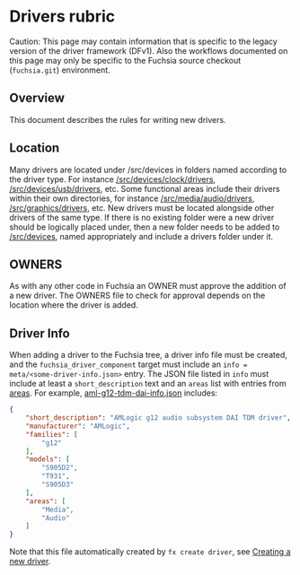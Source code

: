 # Drivers rubric

Caution: This page may contain information that is specific to the legacy
version of the driver framework (DFv1). Also the workflows documented on
this page may only be specific to the Fuchsia source checkout
(`fuchsia.git`) environment.

## Overview

This document describes the rules for writing new drivers.

## Location

Many drivers are located under /src/devices in folders named
according to the driver type. For instance
[/src/devices/clock/drivers](/src/devices/clock/drivers),
[/src/devices/usb/drivers](/src/devices/usb/drivers), etc. Some
functional areas include their drivers within their own directories,
for instance [/src/media/audio/drivers](/src/media/audio/drivers),
[/src/graphics/drivers](/src/graphics/drivers), etc. New drivers must
be located alongside other drivers of the same type. If there is no
existing folder were a new driver should be logically placed under,
then a new folder needs to be added to [/src/devices](/src/devices),
named appropriately and include a drivers folder under it.

## OWNERS

As with any other code in Fuchsia an OWNER must approve the addition
of a new driver. The OWNERS file to check for approval depends on the
location where the driver is added.

## Driver Info

When adding a driver to the Fuchsia tree, a driver info file must be created, and the
`fuchsia_driver_component` target must include an `info = meta/<some-driver-info.json>` entry. The JSON
file listed in `info` must include at least a `short_description` text and an `areas` list with
entries from [areas](/build/drivers/areas.txt). For example,
[aml-g12-tdm-dai-info.json](/src/media/audio/drivers/aml-g12-tdm/meta/aml-g12-tdm-dai-info.json)
includes:

```json
{
    "short_description": "AMLogic g12 audio subsystem DAI TDM driver",
    "manufacturer": "AMLogic",
    "families": [
        "g12"
    ],
    "models": [
        "S905D2",
        "T931",
        "S905D3"
    ],
    "areas": [
        "Media",
        "Audio"
    ]
}
```

Note that this file automatically created by `fx create driver`, see [Creating a new
driver][creating-a-new-drider].


<!-- xrefs -->

[creating-a-new-drider]: /docs/development/drivers/developer_guide/driver-development.md#creating_a_new_driver

